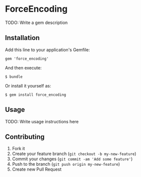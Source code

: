 # ForceEncoding

TODO: Write a gem description

## Installation

Add this line to your application's Gemfile:

    gem 'force_encoding'

And then execute:

    $ bundle

Or install it yourself as:

    $ gem install force_encoding

## Usage

TODO: Write usage instructions here

## Contributing

1. Fork it
2. Create your feature branch (`git checkout -b my-new-feature`)
3. Commit your changes (`git commit -am 'Add some feature'`)
4. Push to the branch (`git push origin my-new-feature`)
5. Create new Pull Request
